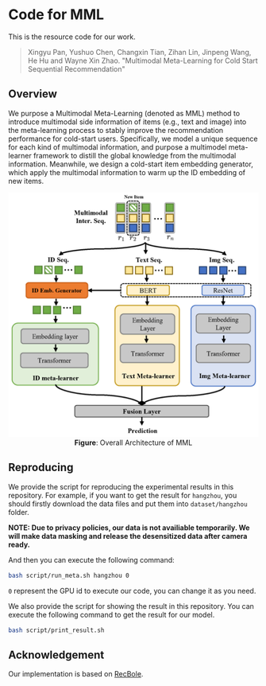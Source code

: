 # Code for MML

This is the resource code for our work.
> Xingyu Pan, Yushuo Chen, Changxin Tian, Zihan Lin, Jinpeng Wang, He Hu and Wayne Xin Zhao. "Multimodal Meta-Learning for Cold Start Sequential Recommendation"

## Overview
We purpose a Multimodal Meta-Learning (denoted as MML) method to introduce multimodal side information of items (e.g., text and image) into the meta-learning process to stably improve the recommendation performance for cold-start users. Specifically, we model a unique sequence for each kind of multimodal information, and purpose a multimodel meta-learner framework to distill the global knowledge from the multimodal information. Meanwhile, we design a cold-start item embedding generator, which apply the multimodal information to warm up the ID embedding of new items. 

<p align="center">
  <img src="model_fig.png" alt="MML structure" width="600">
  <br>
  <b>Figure</b>: Overall Architecture of MML
</p>

## Reproducing
We provide the script for reproducing the experimental results in this repository.
For example, if you want to get the result for `hangzhou`, 
you should firstly download the data files and put them into `dataset/hangzhou` folder.

**NOTE: Due to privacy policies, our data is not availiable temporarily. We will make data masking and release the desensitized data after camera ready.**

And then you can execute the following command:
```bash
bash script/run_meta.sh hangzhou 0
```
`0` represent the GPU id to execute our code, you can change it as you need. 

We also provide the script for showing the result in this repository.
You can execute the following command to get the result for our model.
```bash
bash script/print_result.sh
```

## Acknowledgement
Our implementation is based on [RecBole](https://github.com/RUCAIBox/RecBole).
